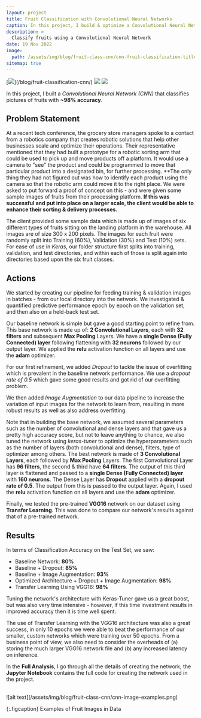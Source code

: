 ```yaml
---
layout: project
title: Fruit Classification with Convolutional Neural Networks
caption: In this project, I build & optimize a Convolutional Neural Network to classify images of fruits to help a grocery retailer enhance & scale their sorting & delivery processes. 
description: >
  Classify fruits using a Convolutional Neural Network
date: 19 Nov 2022
image: 
  path: /assets/img/blog/fruit-class-cnn/cnn-fruit-classification-title-img.png
sitemap: true
---
```


[![](https://img.shields.io/badge/Read_Full_Analysis-blue?)](/blog/fruit-classification-cnn/)
[![](https://img.shields.io/badge/Jupyter-Open_Notebook-blue?logo=Jupyter)](https://github.com/ibiene-ds/enhancing-targeting-accuracy/blob/main/Enhancing%20Target.ipynb)
[![](https://img.shields.io/badge/GitHub-View_in_GitHub-blue?logo=GitHub)](https://github.com/ibiene-ds/fruit-classification-cnn)

In this project, I built a *Convolutional Neural Network (CNN)* that classifies pictures of fruits with **~98% accuracy**. 

## Problem Statement
At a recent tech conference, the grocery store managers spoke to a contact from a robotics company that creates robotic solutions that help other businesses scale and optimize their operations. Their representative mentioned that they had built a prototype for a robotic sorting arm that could be used to pick up and move products off a platform.  It would use a camera to "see" the product and could be programmed to move that particular product into a designated bin, for further processing. **The only thing they had not figured out was how to identify each product using the camera so that the robotic arm could move it to the right place. We were asked to put forward a proof of concept on this - and were given some sample images of fruits from their processing platform. **If this was successful and put into place on a larger scale, the client would be able to enhance their sorting & delivery processes.**

The client provided some sample data which is made up of images of six different types of fruits sitting on the landing platform in the warehouse. All images are of size 300 x 200 pixels. The images for each fruit were randomly split into Training (60%), Validation (30%) and Test (10%) sets. For ease of use in *Keras*, our folder structure first splits into training, validation, and test directories, and within each of those is split again into directories based upon the six fruit classes.

## Actions
We started by creating our pipeline for feeding training & validation images in batches - from our local directory into the network.  We investigated & quantified predictive performance epoch by epoch on the validation set, and then also on a held-back test set.

Our baseline network is simple but gave a good starting point to refine from.  This base network is made up of:  **2 Convolutional Layers**, each with **32 filters** and subsequent **Max Pooling** Layers.  We have a **single Dense (Fully Connected) layer** following flattening with **32 neurons** followed by our output layer.  We applied the **relu** activation function on all layers and use the **adam** optimizer.

For our first refinement, we added *Dropout* to tackle the issue of overfitting which is prevalent in the baseline network performance.  We use a *dropout rate of 0.5* which gave some good results and got rid of our overfitting problem. 

We then added  *Image Augmentation* to our data pipeline to increase the variation of input images for the network to learn from, resulting in more robust results as well as also address overfitting.

Note that in building the base network, we assumed several parameters such as the number of convolutional and dense layers and that gave us a pretty high accuracy score, but not to leave anything to chance, we also tuned the network using *keras-tuner* to optimize the hyperparameters such as the number of layers (both convolutional and dense), filters, type of optimizer among others. The best network is made of **3 Convolutional Layers**, each followed by **Max Pooling** Layers.  The first Convolutional Layer has **96 filters**, the second & third have **64 filters**.  The output of this third layer is flattened and passed to a **single Dense (Fully Connected) layer** with **160 neurons**.  The Dense Layer has **Dropout** applied with a **dropout rate of 0.5**.  The output from this is passed to the output layer.  Again, I used the **relu** activation function on all layers and use the **adam** optimizer.

Finally, we tested the pre-trained **VGG16** network on our dataset using **Transfer Learning**. This was done to compare our network's results against that of a pre-trained network. 

## Results
In terms of Classification Accuracy on the Test Set, we saw:
* Baseline Network: **80%**
* Baseline + Dropout: **85%**
* Baseline + Image Augmentation: **93%**
* Optimized Architecture + Dropout + Image Augmentation: **98%**
* Transfer Learning Using VGG16: **98%**

Tuning the network's architecture with Keras-Tuner gave us a great boost, but was also very time intensive - however, if this time investment results in improved accuracy then it is time well spent.

The use of Transfer Learning with the VGG16 architecture was also a great success, in only 10 epochs we were able to beat the performance of our smaller, custom networks which were training over 50 epochs.  From a business point of view, we also need to consider the overheads of (a) storing the much larger VGG16 network file and (b) any increased latency on inference.

In the **Full Analysis**, I go through all the details of creating the network; the **Jupyter Notebook** contains the full code for creating the network used in the project. 


<br>
![alt text](/assets/img/blog/fruit-class-cnn/cnn-image-examples.png)

{:.figcaption}
Examples of Fruit Images in Data
<br>


